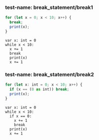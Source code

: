 
### test-name: break_statement/break1

```typescript
for (let x = 0; x < 10; x++) {
  break;
  print(x);
}
```
```gdscript
var x: int = 0
while x < 10:
  x += 1
  break
  print(x)  
  x += 1
```


### test-name: break_statement/break2

```typescript
for (let x: int = 0; x < 10; x++) {
  if (x == (0 as int)) break;
  print(x);
}
```
```gdscript
var x: int = 0
while x < 10:
  if x == 0:
    x += 1
    break
  print(x)
  x += 1
```

